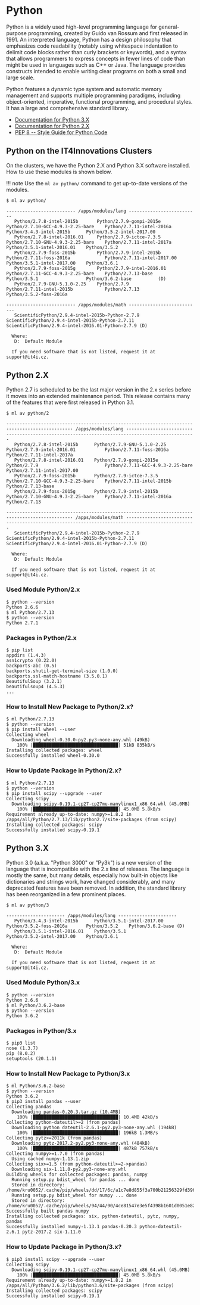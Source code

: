 # Python

Python is a widely used high-level programming language for general-purpose programming, created by Guido van Rossum and first released in 1991. An interpreted language, Python has a design philosophy that emphasizes code readability (notably using whitespace indentation to delimit code blocks rather than curly brackets or keywords), and a syntax that allows programmers to express concepts in fewer lines of code than might be used in languages such as C++ or Java. The language provides constructs intended to enable writing clear programs on both a small and large scale.

Python features a dynamic type system and automatic memory management and supports multiple programming paradigms, including object-oriented, imperative, functional programming, and procedural styles. It has a large and comprehensive standard library.

* [Documentation for Python 3.X][a]
* [Documentation for Python 2.X][b]
* [PEP 8 -- Style Guide for Python Code][c]

## Python on the IT4Innovations Clusters

On the clusters, we have the Python 2.X and Python 3.X software installed. How to use these modules is shown below.

!!! note
    Use the `ml av python/` command to get up-to-date versions of the modules.

```console
$ ml av python/

-------------------------- /apps/modules/lang --------------------------
   Python/2.7.8-intel-2015b       Python/2.7.9-gompi-2015e      Python/2.7.10-GCC-4.9.3-2.25-bare    Python/2.7.11-intel-2016a      Python/3.4.3-intel-2015b      Python/3.5.2-intel-2017.00
   Python/2.7.8-intel-2016.01     Python/2.7.9-ictce-7.3.5      Python/2.7.10-GNU-4.9.3-2.25-bare    Python/2.7.11-intel-2017a      Python/3.5.1-intel-2016.01    Python/3.5.2
   Python/2.7.9-foss-2015b        Python/2.7.9-intel-2015b      Python/2.7.11-foss-2016a             Python/2.7.11-intel-2017.00    Python/3.5.1-intel-2017.00    Python/3.6.1
   Python/2.7.9-foss-2015g        Python/2.7.9-intel-2016.01    Python/2.7.11-GCC-4.9.3-2.25-bare    Python/2.7.13-base             Python/3.5.1                  Python/3.6.2-base          (D)
   Python/2.7.9-GNU-5.1.0-2.25    Python/2.7.9                  Python/2.7.11-intel-2015b            Python/2.7.13                  Python/3.5.2-foss-2016a

-------------------------- /apps/modules/math ---------------------------
   ScientificPython/2.9.4-intel-2015b-Python-2.7.9    ScientificPython/2.9.4-intel-2015b-Python-2.7.11    ScientificPython/2.9.4-intel-2016.01-Python-2.7.9 (D)

  Where:
   D:  Default Module

  If you need software that is not listed, request it at support@it4i.cz.
```

## Python 2.X

Python 2.7 is scheduled to be the last major version in the 2.x series before it moves into an extended maintenance period. This release contains many of the features that were first released in Python 3.1.

```console
$ ml av python/2

----------------------------------------------------------------------------------------------- /apps/modules/lang ------------------------------------------------------------------------------------------------
   Python/2.7.8-intel-2015b      Python/2.7.9-GNU-5.1.0-2.25    Python/2.7.9-intel-2016.01           Python/2.7.11-foss-2016a             Python/2.7.11-intel-2017a
   Python/2.7.8-intel-2016.01    Python/2.7.9-gompi-2015e       Python/2.7.9                         Python/2.7.11-GCC-4.9.3-2.25-bare    Python/2.7.11-intel-2017.00
   Python/2.7.9-foss-2015b       Python/2.7.9-ictce-7.3.5       Python/2.7.10-GCC-4.9.3-2.25-bare    Python/2.7.11-intel-2015b            Python/2.7.13-base
   Python/2.7.9-foss-2015g       Python/2.7.9-intel-2015b       Python/2.7.10-GNU-4.9.3-2.25-bare    Python/2.7.11-intel-2016a            Python/2.7.13

----------------------------------------------------------------------------------------------- /apps/modules/math ------------------------------------------------------------------------------------------------
   ScientificPython/2.9.4-intel-2015b-Python-2.7.9    ScientificPython/2.9.4-intel-2015b-Python-2.7.11    ScientificPython/2.9.4-intel-2016.01-Python-2.7.9 (D)

  Where:
   D:  Default Module

  If you need software that is not listed, request it at support@it4i.cz.
```

### Used Module Python/2.x

```console
$ python --version
Python 2.6.6
$ ml Python/2.7.13
$ python --version
Python 2.7.1
```

### Packages in Python/2.x

```console
$ pip list
appdirs (1.4.3)
asn1crypto (0.22.0)
backports-abc (0.5)
backports.shutil-get-terminal-size (1.0.0)
backports.ssl-match-hostname (3.5.0.1)
BeautifulSoup (3.2.1)
beautifulsoup4 (4.5.3)
...
```

### How to Install New Package to Python/2.x?

```console
$ ml Python/2.7.13
$ python --version
$ pip install wheel --user
Collecting wheel
  Downloading wheel-0.30.0-py2.py3-none-any.whl (49kB)
    100% |████████████████████████████████| 51kB 835kB/s
Installing collected packages: wheel
Successfully installed wheel-0.30.0
```

### How to Update Package in Python/2.x?

```console
$ ml Python/2.7.13
$ python --version
$ pip install scipy --upgrade --user
Collecting scipy
  Downloading scipy-0.19.1-cp27-cp27mu-manylinux1_x86_64.whl (45.0MB)
    100% |████████████████████████████████| 45.0MB 5.8kB/s
Requirement already up-to-date: numpy>=1.8.2 in /apps/all/Python/2.7.13/lib/python2.7/site-packages (from scipy)
Installing collected packages: scipy
Successfully installed scipy-0.19.1
```

## Python 3.X

Python 3.0 (a.k.a. "Python 3000" or "Py3k") is a new version of the language that is incompatible with the 2.x line of releases. The language is mostly the same, but many details, especially how built-in objects like dictionaries and strings work, have changed considerably, and many deprecated features have been removed. In addition, the standard library has been reorganized in a few prominent places.

```console
$ ml av python/3

---------------------- /apps/modules/lang ----------------------
   Python/3.4.3-intel-2015b      Python/3.5.1-intel-2017.00    Python/3.5.2-foss-2016a       Python/3.5.2    Python/3.6.2-base (D)
   Python/3.5.1-intel-2016.01    Python/3.5.1                  Python/3.5.2-intel-2017.00    Python/3.6.1

  Where:
   D:  Default Module

  If you need software that is not listed, request it at support@it4i.cz.

```

### Used Module Python/3.x

```console
$ python --version
Python 2.6.6
$ ml Python/3.6.2-base
$ python --version
Python 3.6.2
```

### Packages in Python/3.x

```console
$ pip3 list
nose (1.3.7)
pip (8.0.2)
setuptools (20.1.1)
```

### How to Install New Package to Python/3.x

```console
$ ml Python/3.6.2-base
$ python --version
Python 3.6.2
$ pip3 install pandas --user
Collecting pandas
  Downloading pandas-0.20.3.tar.gz (10.4MB)
    100% |████████████████████████████████| 10.4MB 42kB/s
Collecting python-dateutil>=2 (from pandas)
  Downloading python_dateutil-2.6.1-py2.py3-none-any.whl (194kB)
    100% |████████████████████████████████| 196kB 1.3MB/s
Collecting pytz>=2011k (from pandas)
  Downloading pytz-2017.2-py2.py3-none-any.whl (484kB)
    100% |████████████████████████████████| 487kB 757kB/s
Collecting numpy>=1.7.0 (from pandas)
  Using cached numpy-1.13.1.zip
Collecting six>=1.5 (from python-dateutil>=2->pandas)
  Downloading six-1.11.0-py2.py3-none-any.whl
Building wheels for collected packages: pandas, numpy
  Running setup.py bdist_wheel for pandas ... done
  Stored in directory: /home/kru0052/.cache/pip/wheels/dd/17/6c/a1c7e8d855f3a700b21256329fd396d105b533c5ed3e20c5e9
  Running setup.py bdist_wheel for numpy ... done
  Stored in directory: /home/kru0052/.cache/pip/wheels/94/44/90/4ce81547e3e5f4398b1601d0051e828b8160f8d3f3dd5a0c8c
Successfully built pandas numpy
Installing collected packages: six, python-dateutil, pytz, numpy, pandas
Successfully installed numpy-1.13.1 pandas-0.20.3 python-dateutil-2.6.1 pytz-2017.2 six-1.11.0
```

### How to Update Package in Python/3.x?

```console
$ pip3 install scipy --upgrade --user
Collecting scipy
  Downloading scipy-0.19.1-cp27-cp27mu-manylinux1_x86_64.whl (45.0MB)
    100% |████████████████████████████████| 45.0MB 5.8kB/s
Requirement already up-to-date: numpy>=1.8.2 in /apps/all/Python/3.6.2/lib/python3.6/site-packages (from scipy)
Installing collected packages: scipy
Successfully installed scipy-0.19.1
```

[a]: https://docs.python.org/3/
[b]: https://docs.python.org/2/
[c]: https://www.python.org/dev/peps/pep-0008/

